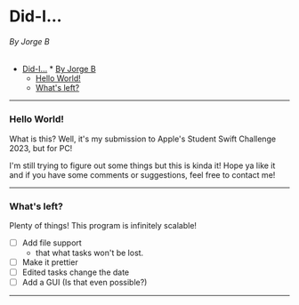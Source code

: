 # Did-I...
###### By Jorge B

<!-- TOC -->
* [Did-I...](#did-i)
          * [By Jorge B](#by-jorge-b)
    * [Hello World!](#hello-world-)
    * [What's left?](#whats-left)
<!-- TOC -->

----
### Hello World!

What is this? Well, it's my submission to Apple's Student Swift Challenge 2023, but for PC!

I'm still trying to figure out some things but this is kinda it! Hope ya like it and if you have some comments or suggestions, feel free to contact me!

----
### What's left?
Plenty of things! This program is infinitely scalable!

- [ ] Add file support
  - that what tasks won't be lost.
- [ ] Make it prettier
- [ ] Edited tasks change the date
- [ ] Add a GUI (Is that even possible?)
----